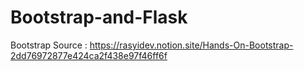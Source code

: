 # Bootstrap-and-Flask
Bootstrap Source : https://rasyidev.notion.site/Hands-On-Bootstrap-2dd76972877e424ca2f438e97f46ff6f

